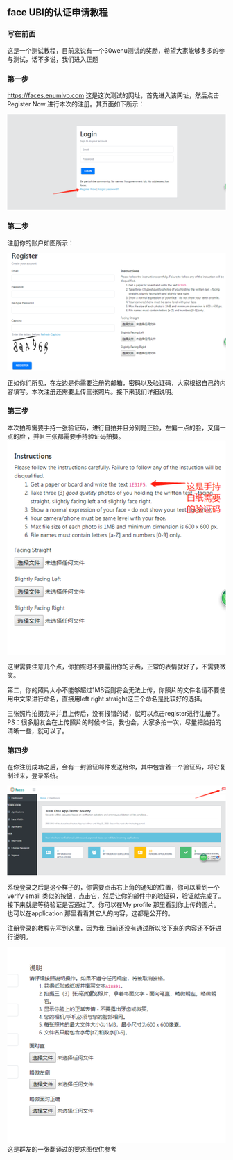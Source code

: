 ## face UBI的认证申请教程

###  写在前面

这是一个测试教程，目前来说有一个30wenu测试的奖励，希望大家能够多多的参与测试，话不多说，我们进入正题

### 第一步

https://faces.enumivo.com 这是这次测试的网址，首先进入该网址，然后点击Register Now 进行本次的注册。其页面如下所示：

![face1](.\face1.png)

### 第二步

注册你的账户如图所示：

![face2](.\face2.png)

正如你们所见，在左边是你需要注册的邮箱，密码以及验证码，大家根据自己的内容填写。本次注册还需要上传三张照片。接下来我们详细说明。

### 第三步

本次拍照需要手持一张验证码，进行自拍并且分别是正脸，左偏一点的脸，又偏一点的脸 ，并且三张都需要手持验证码拍摄。![face3](.\face3.png)

这里需要注意几个点，你拍照时不要露出你的牙齿，正常的表情就好了，不需要微笑。

第二，你的照片大小不能够超过1MB否则将会无法上传，你照片的文件名请不要使用中文来进行命名，直接用left right straight这三个命名是比较好的选择。

三张照片拍摄完毕并且上传后，没有报错的话，就可以点击register进行注册了。PS：很多朋友会在上传照片的时候卡住，我也会，大家多拍一次，尽量把脸拍的清晰一些，就可以了。

### 第四步 

 在你注册成功之后，会有一封验证邮件发送给你，其中包含着一个验证码，将它复制过来，登录系统。

![face4](.\face4.png)

系统登录之后是这个样子的，你需要点击右上角的通知的位置，你可以看到一个verify email 类似的按钮，点击它，然后让你的邮件中的验证码，验证就完成了。接下来就是等待验证是否通过了。你可以在My profile 那里看到你上传的图片。也可以在application 那里看看其它人的内容，这都是公开的。

注册登录的教程先写到这里，因为我 目前还没有通过所以接下来的内容还不好进行说明。

 

![face6](.\face6.png)这是群友的一张翻译过的要求图仅供参考